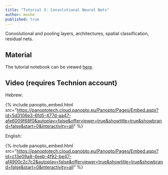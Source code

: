 ```yaml
---
title: "Tutorial 3: Convolutional Neural Nets"
author: moshe
published: true
---
```


Convolutional and pooling layers, architectures, spatial classification,
residual nets.

## Material

The tutorial notebook can be viewed [here](https://nbviewer.org/github/vistalab-technion/cs236781-tutorials/blob/master/t03%20-%20CNN/tutorial3-CNNs.ipynb?flush_cache=true).

## Video (requires Technion account)

Hebrew:


{% include panopto_embed.html src="https://panoptotech.cloud.panopto.eu/Panopto/Pages/Embed.aspx?id=5d3106e3-6fd5-477d-aa47-afe6009f68f0&autoplay=false&offerviewer=true&showtitle=true&showbrand=false&start=0&interactivity=all" %}


English:


{% include panopto_embed.html src="https://panoptotech.cloud.panopto.eu/Panopto/Pages/Embed.aspx?id=c13e09a8-4eeb-4f92-be47-af4900c2c7c2&autoplay=false&offerviewer=true&showtitle=true&showbrand=false&start=0&interactivity=all" %}
